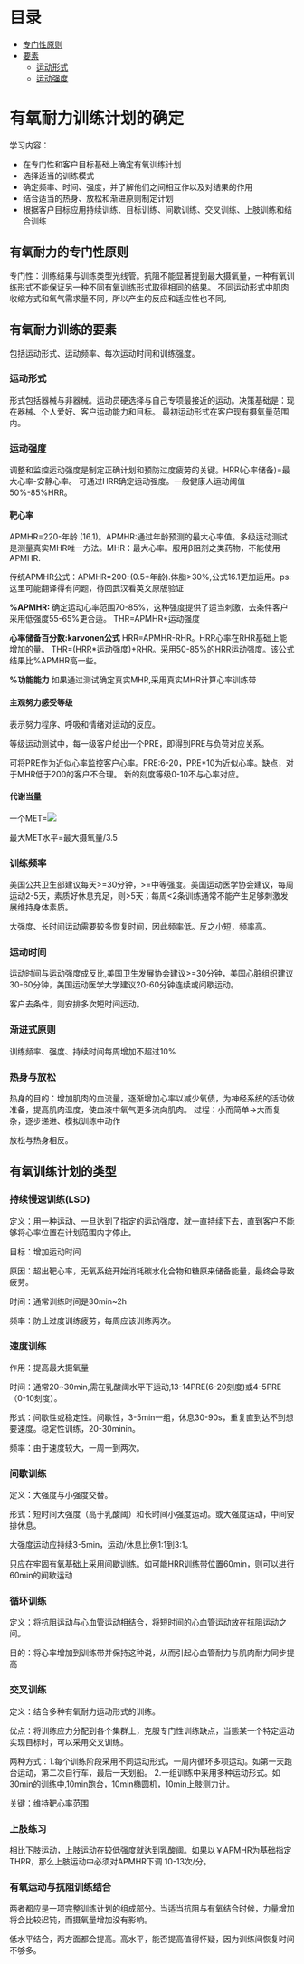 # 目录
- [专门性原则](#有氧耐力的专门性原则)
- [要素](#有氧耐力训练的要素)
    - [运动形式](#运动形式)
    - [运动强度](#运动强度)

# 有氧耐力训练计划的确定

学习内容：
* 在专门性和客户目标基础上确定有氧训练计划
* 选择适当的训练模式
* 确定频率、时间、强度，并了解他们之间相互作以及对结果的作用
* 结合适当的热身、放松和渐进原则制定计划
* 根据客户目标应用持续训练、目标训练、间歇训练、交叉训练、上肢训练和结合训练

## 有氧耐力的专门性原则
专门性：训练结果与训练类型光线管。抗阻不能显著提到最大摄氧量，一种有氧训练形式不能保证另一种不同有氧训练形式取得相同的结果。
不同运动形式中肌肉收缩方式和氧气需求量不同，所以产生的反应和适应性也不同。

## 有氧耐力训练的要素
包括运动形式、运动频率、每次运动时间和训练强度。

### 运动形式
形式包括器械与非器械。运动员硬选择与自己专项最接近的运动。决策基础是：现在器械、个人爱好、客户运动能力和目标。
最初运动形式在客户现有摄氧量范围内。
### 运动强度
调整和监控运动强度是制定正确计划和预防过度疲劳的关键。HRR(心率储备)=最大心率-安静心率。
可通过HRR确定运动强度。一般健康人运动阈值50%-85%HRR。
#### 靶心率
APMHR=220-年龄 (16.1)。APMHR:通过年龄预测的最大心率值。多级运动测试是测量真实MHR唯一方法。MHR：最大心率。服用β阻剂之类药物，不能使用APMHR.

传统APMHR公式：APMHR=200-(0.5*年龄).体脂>30%,公式16.1更加适用。ps:这里可能翻译得有问题，待回武汉看英文原版验证

**%APMHR:** 确定运动心率范围70-85%，这种强度提供了适当刺激，去条件客户采用低强度55-65%更合适。
THR=APMHR*运动强度

**心率储备百分数:karvonen公式** HRR=APMHR-RHR。HRR心率在RHR基础上能增加的量。
THR=(HRR*运动强度)+RHR。采用50-85%的HRR运动强度。该公式结果比%APMHR高一些。

**%功能能力** 如果通过测试确定真实MHR,采用真实MHR计算心率训练带

#### 主观努力感受等级
表示努力程序、呼吸和情绪对运动的反应。

等级运动测试中，每一级客户给出一个PRE，即得到PRE与负荷对应关系。

可将PRE作为近似心率监控客户心率。PRE:6-20，PRE*10为近似心率。缺点，对于MHR低于200的客户不合理。
新的刻度等级0-10不与心率对应。

#### 代谢当量

一个MET=<img src="http://latex.codecogs.com/gif.latex?3.5*kg^{-1}*min^{-1}"/>
      
最大MET水平=最大摄氧量/3.5

### 训练频率

美国公共卫生部建议每天>=30分钟，>=中等强度。美国运动医学协会建议，每周运动2-5天，素质好休息充足，则>5天；每周<2条训练通常不能产生足够刺激发展维持身体素质。

大强度、长时间运动需要较多恢复时间，因此频率低。反之小短，频率高。

### 运动时间


运动时间与运动强度成反比,美国卫生发展协会建议>=30分钟，美国心脏组织建议30-60分钟，美国运动医学大学建议20-60分钟连续或间歇运动。

客户去条件，则安排多次短时间运动。

### 渐进式原则

训练频率、强度、持续时间每周增加不超过10%

### 热身与放松
热身的目的：增加肌肉的血流量，逐渐增加心率以减少氧债，为神经系统的活动做准备，提高肌肉温度，使血液中氧气更多流向肌肉。
过程：小而简单->大而复杂，逐步递进、模拟训练中动作

放松与热身相反。


## 有氧训练计划的类型

### 持续慢速训练(LSD)
定义：用一种运动、一旦达到了指定的运动强度，就一直持续下去，直到客户不能够将心率位置在计划范围内才停止。

目标：增加运动时间

原因：超出靶心率，无氧系统开始消耗碳水化合物和糖原来储备能量，最终会导致疲劳。

时间：通常训练时间是30min~2h

频率：防止过度训练疲劳，每周应该训练两次。

### 速度训练

作用：提高最大摄氧量

时间：通常20~30min,需在乳酸阈水平下运动,13-14PRE(6-20刻度)或4-5PRE（0-10刻度）。

形式：间歇性或稳定性。间歇性，3-5min一组，休息30-90s，重复直到达不到想要速度。稳定性训练，20-30minin。

频率：由于速度较大，一周一到两次。

### 间歇训练
定义：大强度与小强度交替。

形式：短时间大强度（高于乳酸阈）和长时间小强度运动。或大强度运动，中间安排休息。

大强度运动应持续3-5min，运动/休息比例1:1到3:1。

只应在牢固有氧基础上采用间歇训练。如可能HRR训练带位置60min，则可以进行60min的间歇运动

### 循环训练
定义：将抗阻运动与心血管运动相结合，将短时间的心血管运动放在抗阻运动之间。

目的：将心率增加到训练带并保持这种说，从而引起心血管耐力与肌肉耐力同步提高

### 交叉训练

定义：结合多种有氧耐力运动形式的训练。

优点：将训练应力分配到各个集群上，克服专门性训练缺点，当態某一个特定运动实现目标时，可以采用交叉训练。

两种方式：1.每个训练阶段采用不同运动形式，一周内循环多项运动。如第一天跑台运动，第二次自行车，最后一天划船。
2.一组训练中采用多种运动形式。如30min的训练中,10min跑台，10min椭圆机，10min上肢测力计。

关键：维持靶心率范围

### 上肢练习

相比下肢运动，上肢运动在较低强度就达到乳酸阈。如果以￥APMHR为基础指定THRR，那么上肢运动中必须对APMHR下调
10-13次/分。

### 有氧运动与抗阻训练结合

两者都应是一项完整训练计划的组成部分。当适当抗阻与有氧结合时候，力量增加将会比较迟钝，而摄氧量增加没有影响。

低水平结合，两方面都会提高。高水平，能否提高值得怀疑，因为训练间恢复时间不够多。











